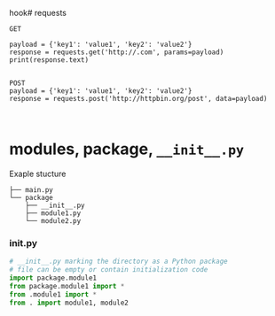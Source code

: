 hook# requests
```
GET

payload = {'key1': 'value1', 'key2': 'value2'}
response = requests.get('http://.com', params=payload)
print(response.text)


POST
payload = {'key1': 'value1', 'key2': 'value2'}
response = requests.post('http://httpbin.org/post', data=payload)



```

# modules, package, `__init__.py`
Exaple stucture
```
├── main.py
└── package
    ├── __init__.py
    ├── module1.py
    └── module2.py
```

### __init__.py
```py
# __init__.py marking the directory as a Python package
# file can be empty or contain initialization code
import package.module1
from package.module1 import *
from .module1 import *
from . import module1, module2
```
